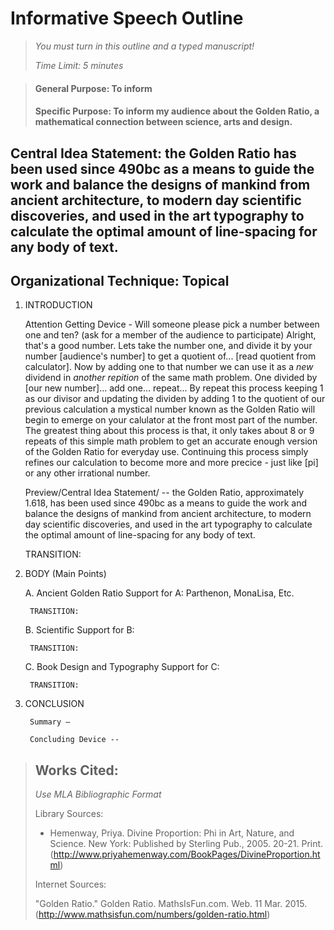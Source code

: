 # Informative Speech Outline

> *You must turn in this outline and a typed manuscript!*
>
> *Time Limit: 5 minutes*

> #### General Purpose: To inform
>
> #### Specific Purpose: To inform my audience about the Golden Ratio, a mathematical connection between science, arts and design.

## Central Idea Statement: the Golden Ratio has been used since 490bc as a means to guide the work and balance the designs of mankind from ancient architecture, to modern day scientific discoveries, and used in the art typography to calculate the optimal amount of line-spacing for any body of text.

## Organizational Technique: Topical

1. INTRODUCTION
    
    Attention Getting Device - Will someone please pick a number between one and ten? (ask for a member of the audience to participate) Alright, that's a good number.  Lets take the number one, and divide it by your number [audience's number] to get a quotient of... [read quotient from calculator].  Now by adding one to that number we can use it as a *new* dividend in *another repition* of the same math problem.  One divided by [our new number]... add one... repeat...  By repeat this process keeping 1 as our divisor and updating the dividen by adding 1 to the quotient of our previous calculation a mystical number known as the Golden Ratio will begin to emerge on your calulator at the front most part of the number.  The greatest thing about this process is that, it only takes about 8 or 9 repeats of this simple math problem to get an accurate enough version of the Golden Ratio for everyday use.  Continuing this process simply refines our calculation to become more and more precice - just like [pi] or any other irrational number.
    
    Preview/Central Idea Statement/ -- the Golden Ratio, approximately 1.618, has been used since 490bc as a means to guide the work and balance the designs of mankind from ancient architecture, to modern day scientific discoveries, and used in the art typography to calculate the optimal amount of line-spacing for any body of text.
    
    TRANSITION:
    
2. BODY (Main Points)
    
    A. Ancient Golden Ratio
        Support for A:
        Parthenon, MonaLisa, Etc.
        
        TRANSITION:
        
    B. Scientific
        Support for B:
        
        TRANSITION:
        
    C. Book Design and Typography
        Support for C:
        
        TRANSITION:
        
3. CONCLUSION
        
        Summary –
        
        Concluding Device --

> ## Works Cited:
> *Use MLA Bibliographic Format*
>
> Library Sources:
> 
> - Hemenway, Priya. Divine Proportion: Phi in Art, Nature, and Science. New York: Published by Sterling Pub., 2005. 20-21. Print. (http://www.priyahemenway.com/BookPages/DivineProportion.html)
>
> Internet Sources:
> 
> "Golden Ratio." Golden Ratio. MathsIsFun.com. Web. 11 Mar. 2015. (http://www.mathsisfun.com/numbers/golden-ratio.html)
> 
